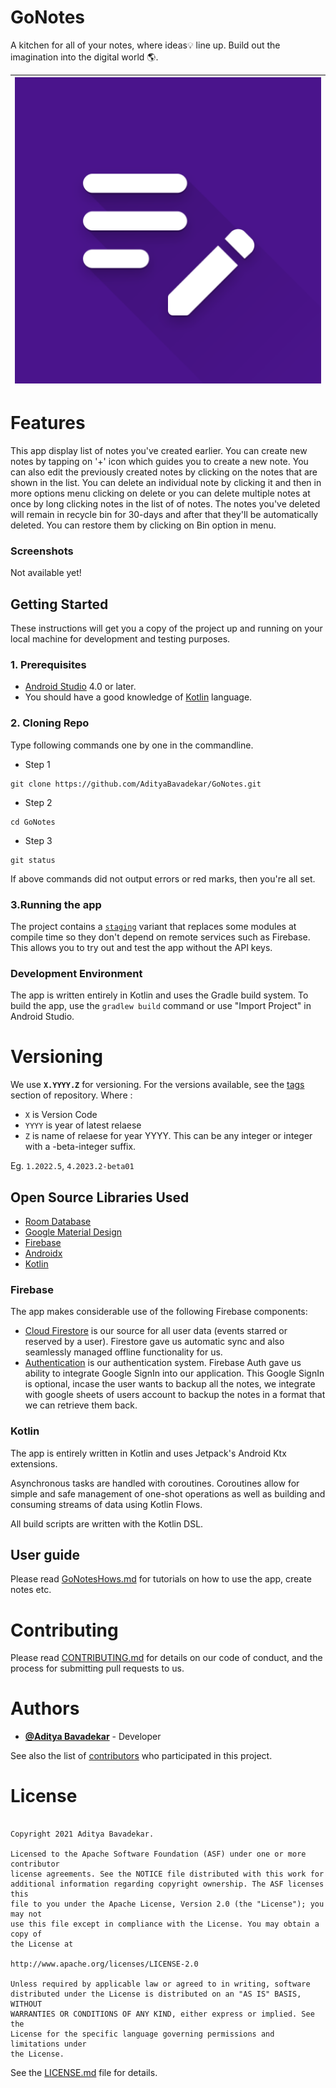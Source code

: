 # GoNotes
A kitchen for all of your notes, where ideas💡 line up. Build out the imagination into the digital world 🌎. 

|![Go Notes Launcher Icon](https://github.com/AdityaBavadekar/GoNotes/blob/master/app/ic_launcher_play_store.png)|
|----|

# Features
This app display list of notes you've created earlier. You can create new notes by tapping on '+' icon which guides you to create a new note. You can also edit the previously created notes by clicking on the notes that are shown in the list. You can delete an individual note by clicking it and then in more options menu clicking on delete or you can delete multiple notes at once by long clicking notes in the list of of notes. The notes you've deleted will remain in recycle bin for 30-days and after that they'll  be automatically deleted. You can restore them by clicking on Bin option in menu.

### Screenshots 
Not available  yet!

## Getting Started 
These instructions will get you a copy of the project up and running on your local machine for development and testing purposes.

### 1. Prerequisites
* [Android Studio]() 4.0 or later.
* You should have a good knowledge of [Kotlin]() language.

<!--### 2. Getting GoNotes Repo
First you need to get GoNotes Repository to you local machine or PC.
You can do either of following :
* You can clone this repo, [click here]().
* You can download .zip file of this repo by clicking [here]().
-->

### 2. Cloning Repo
Type following commands one by one in the commandline.

* Step 1
```
git clone https://github.com/AdityaBavadekar/GoNotes.git
```
* Step 2
```
cd GoNotes 
```
* Step 3
```
git status
```
If above commands did not output errors or red marks, then you're all set.

### 3.Running the app
The project contains a [`staging`]() variant that replaces some modules at compile time so they don't depend on remote services such as Firebase. This allows you to try out and test the app without the API keys.

### Development Environment
The app is written entirely in Kotlin and uses the Gradle build system.
To build the app, use the `gradlew build` command or use "Import Project" in Android Studio. 


# Versioning
We use **`X.YYYY.Z`** for versioning. For the versions available, see the [tags]() section of repository.
Where : 
* `X` is Version Code
* `YYYY` is year of latest relaese 
* `Z` is name of relaese for year YYYY. This can be any integer or integer with a -beta-integer suffix.

Eg. `1.2022.5`, `4.2023.2-beta01`

## Open Source Libraries Used
* [Room Database]()
* [Google Material Design]()
* [Firebase]()
* [Androidx]()
* [Kotlin]()

### Firebase
The app makes considerable use of the following Firebase components:

* [Cloud Firestore]() is our source for all user data (events starred or reserved by a user). Firestore gave us automatic sync and also seamlessly managed offline functionality for us.
* [Authentication]() is our authentication system. Firebase Auth gave us ability to integrate Google SignIn into our application. This Google SignIn is optional, incase the user wants to backup all the notes, we integrate with google sheets of users account to backup the notes in a format that we can retrieve them back.

### Kotlin
The app is entirely written in Kotlin and uses Jetpack's Android Ktx extensions.

Asynchronous tasks are handled with coroutines. Coroutines allow for simple and safe management of one-shot operations as well as building and consuming streams of data using Kotlin Flows.

All build scripts are written with the Kotlin DSL.




## User guide
Please read [GoNotesHows.md]() for tutorials on how to use the app, create notes etc.

# Contributing 
Please read [CONTRIBUTING.md]() for details on our code of conduct, and the process for submitting pull requests to us. 

# Authors
- [**@Aditya Bavadekar**](https://github.com/AdityaBavadekar) - Developer

See also the list of [contributors](https://github.com/AdityaBavadekar/GoNotes/contributors) who participated in this project.


# License 
```

Copyright 2021 Aditya Bavadekar.

Licensed to the Apache Software Foundation (ASF) under one or more contributor
license agreements. See the NOTICE file distributed with this work for
additional information regarding copyright ownership. The ASF licenses this
file to you under the Apache License, Version 2.0 (the "License"); you may not
use this file except in compliance with the License. You may obtain a copy of
the License at

http://www.apache.org/licenses/LICENSE-2.0

Unless required by applicable law or agreed to in writing, software
distributed under the License is distributed on an "AS IS" BASIS, WITHOUT
WARRANTIES OR CONDITIONS OF ANY KIND, either express or implied. See the
License for the specific language governing permissions and limitations under
the License.

```
See the [LICENSE.md]() file for details.

<meta name="google-site-verification" content="-tze8DtEhCn3b672AdDl88xvBfgPL7jcrgIvMMphvfo" />
